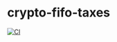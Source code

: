 # crypto-fifo-taxes

[![CI](https://github.com/ranta/crypto-fifo-taxes/actions/workflows/ci.yml/badge.svg)](https://github.com/ranta/crypto-fifo-taxes/actions)
